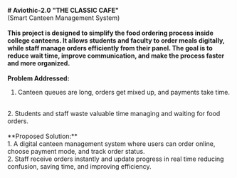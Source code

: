 **# Aviothic-2.0**
**"THE CLASSIC CAFE"**
<br>
(Smart Canteen Management System)
<br>
<br>
**This project is designed to simplify the food ordering process inside college canteens. It allows students and faculty to order meals digitally, while staff manage orders efficiently from their panel. The goal is to reduce wait time, improve communication, and make the process faster and more organized.**
<br>
<br>
**Problem Addressed:**
<br>
1. Canteen queues are long, orders get mixed up, and payments take time.
<br>
2. Students and staff waste valuable time managing and waiting for food orders.
<br>
<br>
**Proposed Solution:**
<br>
1. A digital canteen management system where users can order online, choose payment mode, and track order status.
<br>
2. Staff receive orders instantly and update progress in real time reducing confusion, saving time, and improving efficiency.
